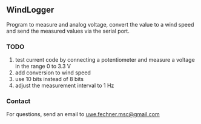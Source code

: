## WindLogger

Program to measure and analog voltage, convert the value to a wind speed and send the measured values 
via the serial port.

### TODO
1. test current code by connecting a potentiometer and measure a voltage in the range 0 to 3.3 V
2. add conversion to wind speed
3. use 10 bits instead of 8 bits
4. adjust the measurement interval to 1 Hz

### Contact
For questions, send an email to uwe.fechner.msc@gmail.com

